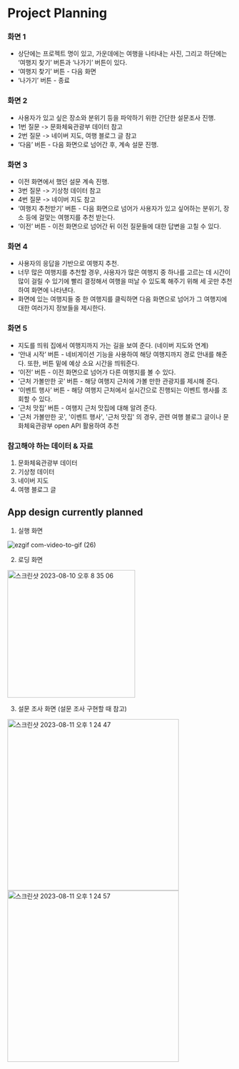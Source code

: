 # Project Planning

### 화면 1

- 상단에는 프로젝트 명이 있고, 가운데에는 여행을 나타내는 사진, 그리고 하단에는 ‘여행지 찾기’ 버튼과 ‘나가기’ 버튼이 있다.
- ‘여행지 찾기’ 버튼 - 다음 화면
- ‘나가기’ 버튼 - 종료

### 화면 2

- 사용자가 있고 싶은 장소와 분위기 등을 파악하기 위한 간단한 설문조사 진행.
- 1번 질문 -> 문화체육관광부 데이터 참고
- 2번 질문 -> 네이버 지도, 여행 블로그 글 참고
- ‘다음’ 버튼 - 다음 화면으로 넘어간 후, 계속 설문 진행.

### 화면 3

- 이전 화면에서 했던 설문 계속 진행.
- 3번 질문 -> 기상청 데이터 참고
- 4번 질문 -> 네이버 지도 참고
- ‘여행지 추천받기’ 버튼 - 다음 화면으로 넘어가 사용자가 있고 싶어하는 분위기, 장소 등에 걸맞는 여행지를 추천 받는다.
- ‘이전’ 버튼 - 이전 화면으로 넘어간 뒤 이전 질문들에 대한 답변을 고칠 수 있다.

### 화면 4

- 사용자의 응답을 기반으로 여행지 추천.
- 너무 많은 여행지를 추천할 경우, 사용자가 많은 여행지 중 하나를 고르는 데 시간이 많이 걸릴 수 있기에 빨리 결정해서 여행을 떠날 수 있도록 해주기 위해 세 곳만 추천하여 화면에 나타낸다.
- 화면에 있는 여행지들 중 한 여행지를 클릭하면 다음 화면으로 넘어가 그 여행지에 대한 여러가지 정보들을 제시한다.

### 화면 5

- 지도를 띄워 집에서 여행지까지 가는 길을 보여 준다. (네이버 지도와 연계)
- ‘안내 시작’ 버튼 - 네비게이션 기능을 사용하여 해당 여행지까지 경로 안내를 해준다. 또한, 버튼 밑에 예상 소요 시간을 띄워준다.
- ‘이전’ 버튼 - 이전 화면으로 넘어가 다른 여행지를 볼 수 있다.
- ‘근처 가볼만한 곳’ 버튼 - 해당 여행지 근처에 가볼 만한 관광지를 제시해 준다.
- ‘이벤트 행사’ 버튼 - 해당 여행지 근처에서 실시간으로 진행되는 이벤트 행사를 조회할 수 있다.
- ‘근처 맛집’ 버튼 - 여행지 근처 맛집에 대해 알려 준다.
- '근처 가볼만한 곳', '이벤트 행사', '근처 맛집' 의 경우, 관련 여행 블로그 글이나 문화체육관광부 open API 활용하여 추천

### 참고해야 하는 데이터 & 자료
1. 문화체육관광부 데이터
2. 기상청 데이터
3. 네이버 지도
4. 여행 블로그 글

## App design currently planned

1. 실행 화면
   
![ezgif com-video-to-gif (26)](https://github.com/taeyoonL/sudden_trip/assets/132141316/00d765f4-46b1-48ca-ace1-1765c81bf879)

2. 로딩 화면

<img width="286" alt="스크린샷 2023-08-10 오후 8 35 06" src="https://github.com/taeyoonL/sudden_trip/assets/132141316/33068fb2-528a-4609-b58f-35f8c68e10f3">

3. 설문 조사 화면 (설문 조사 구현할 때 참고)

<img width="384" alt="스크린샷 2023-08-11 오후 1 24 47" src="https://github.com/taeyoonL/sudden_trip/assets/132141316/69c8233d-d71b-4084-bc70-3925eff6b3bd">
<img width="384" alt="스크린샷 2023-08-11 오후 1 24 57" src="https://github.com/taeyoonL/Project_Sudden_trip/assets/132141316/40067f20-e013-4d73-bb5f-59b1dfe42c11">
